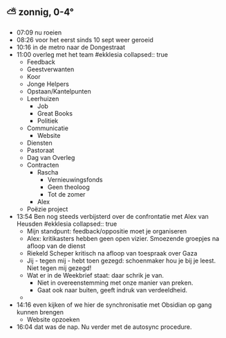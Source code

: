 ##  ⛅ zonnig, 0-4°
- 07:09 nu roeien
- 08:26 voor het eerst sinds 10 sept weer geroeid
- 10:16 in de metro naar de Dongestraat
- 11:00 overleg met het team #ekklesia
  collapsed:: true
	- Feedback
	- Geestverwanten
	- Koor
	- Jonge Helpers
	- Opstaan/Kantelpunten
	- Leerhuizen
		- Job
		- Great Books
		- Politiek
	- Communicatie
		- Website
	- Diensten
	- Pastoraat
	- Dag van Overleg
	- Contracten
		- Rascha
			- Vernieuwingsfonds
			- Geen theoloog
			- Tot de zomer
		- Alex
	- Poëzie project
- 13:54 Ben nog steeds verbijsterd over de confrontatie met Alex van Heusden #ekklesia
  collapsed:: true
	- Mijn standpunt: feedback/oppositie moet je organiseren
	- Alex: kritikasters hebben geen open vizier. Smoezende groepjes na afloop van de dienst
	- Riekeld Scheper kritisch na afloop van toespraak over Gaza
	- Jij - tegen mij - hebt toen gezegd: schoenmaker hou je bij je leest. Niet tegen mij gezegd!
	- Wat er in de Weekbrief staat: daar schrik je van.
		- Niet in overeenstemming met onze manier van preken.
		- Gaat ook naar buiten, geeft indruk van verdeeldheid.
	-
- 14:16 even kijken of we hier de synchronisatie met Obsidian op gang kunnen brengen
	- Website opzoeken
- 16:04 dat was de nap. Nu verder met de autosync procedure.